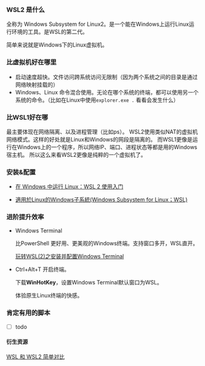 ### WSL2 是什么
全称为 Windows Subsystem for Linux2。是一个能在Windows上运行Linux运行环境的工具。是WSL的第二代。

简单来说就是Windows下的Linux虚拟机。

### 比虚拟机好在哪里

- 启动速度超快。文件访问跨系统访问无限制（因为两个系统之间的目录是通过网络映射挂载的）
- Windows、Linux 命令混合使用。无论在哪个系统的终端，都可以使用另一个系统的命令。（比如在Linux中使用`explorer.exe .` 看看会发生什么）

### 比WSL1好在哪
最主要体现在网络隔离、以及进程管理（比如ps）。
WSL2使用类似NAT的虚拟机网络模式。这样的好处就是Linux和Windows的网段是隔离的。
而WSL1更像是运行在Windows上的一个程序，所以网络IP、端口、进程状态等都是用的Windows宿主机。
所以这么来看WSL2更像是纯粹的一个虚拟机了。

### 安装&配置
- [在 Windows 中运行 Linux：WSL 2 使用入门](https://zhuanlan.zhihu.com/p/69121280)

- [適用於Linux的Windows子系統(Windows Subsystem for Linux；WSL)](https://www.lijyyh.com/2020/07/linuxwindowswindows-subsystem-for.html)

### 进阶提升效率
- Windows Terminal

  比PowerShell 更好用、更美观的Windows终端。支持窗口多开，WSL直开。

  [玩转WSL(2)之安装并配置Windows Terminal](https://zhuanlan.zhihu.com/p/199748950)

- Ctrl+Alt+T 开启终端。

  下载**WinHotKey**，设置Windows Terminal默认窗口为WSL。

  体验原生Linux终端的快感。

### 肯定有用的脚本
- [ ] todo

#### 衍生资源
[WSL 和 WSL2 简单对比](https://www.v2ex.com/t/587642)